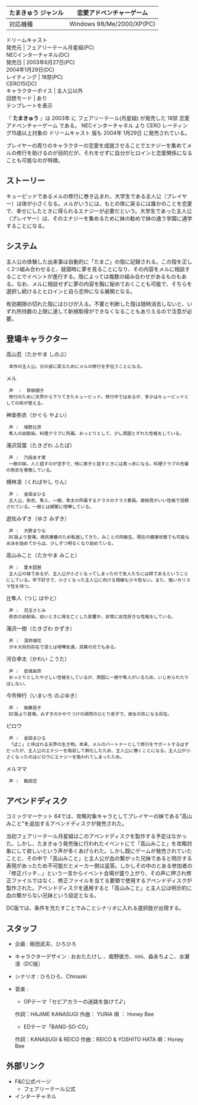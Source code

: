 たまきゅう  ジャンル  |  恋愛アドベンチャーゲーム   
---|---  
対応機種  |  Windows 98/Me/2000/XP(PC)   
ドリームキャスト  
発売元  |  フェアリーテール月星組(PC)   
NECインターチャネル(DC)  
発売日  |  2003年6月27日(PC)   
2004年1月29日(DC)  
レイティング  |  18禁(PC)   
CERO15(DC)  
キャラクターボイス  |  主人公以外   
回想モード  |  あり   
テンプレートを表示  
  
『 **たまきゅう** 』は  2003年  に  フェアリーテール(月星組)  が発売した  18禁  恋愛アドベンチャーゲーム  である。
NECインターチャネル  より  CERO  レーティング15歳以上対象の  ドリームキャスト  版も  2004年  1月29日  に発売されている。

プレイヤーの周りのキャラクターの恋愛を成就させることでエナジーを集めてメルの修行を助けるのが目的だが、それをせずに自分がヒロインと恋愛関係になることも可能なのが特徴。

##  ストーリー



キューピッドであるメルの修行に巻き込まれ、大学生である主人公（プレイヤー）は体が小さくなる。メルがいうには、もとの体に戻るには誰かのことを恋愛で、幸せにしたときに得られるエナジーが必要だという。大学生であった主人公（プレイヤー）は、そのエナジーを集めるために妹の勧めで妹の通う学園に通学することになる。

##  システム



主人公の体験した出来事は自動的に「たまご」の殻に記録される。この殻を正しく2つ組み合わせると、就寝時に夢を見ることになり、その内容をメルに相談することでイベントが進行する。殻によっては複数の組み合わせがあるものもある。なお、メルに相談せずに夢の内容を胸に秘めておくことも可能で、そちらを選択し続けるとヒロインと自ら恋仲になる展開となる。

有効期限の切れた殻にはひびが入る。不要と判断した殻は随時消去しないと、いずれ所持数の上限に達して新規取得ができなくなることもありえるので注意が必要。

##  登場キャラクター



高山忍（たかやま しのぶ）

     本作の主人公。元の姿に戻るためにメルの修行を手伝うことになる。 
メル

     声  :  草柳順子 
     修行のために天界から下りてきたキューピッド。修行中ではあるが、多少はキューピッドとしての術が使える。 
神楽弥衣（かぐら やよい）

     声 :  鳩野比奈 
     隼人の幼馴染。料理クラブに所属。おっとりとして、少し周囲とずれた性格をしている。 
滝沢双葉（たきざわ ふたば）

     声 :  乃田あす実 
     一樹の妹。人と話すのが苦手で、特に男子と話すときには真っ赤になる。料理クラブの先輩の弥衣を尊敬している。 
榑林凛（くればやし りん）

     声 :  金田まひる 
     主人公、弥衣、隼人、一樹、幸太の所属するクラスのクラス委員。面倒見がいい性格で信頼されている。一樹とは頻繁に喧嘩している。 
遊佐みずき（ゆさ みずき）

     声 :  大野まりな 
     DC版より登場。病気療養のため転居してきた、みことの同級生。現在の健康状態でも可能な水泳を始めてからは、少しずつ明るくなり始めている。 
高山みこと（たかやま みこと）

     声 :  夏木琵琶 
     主人公の妹であるが、主人公が小さくなってしまったので友人たちには姉であるということにしている。年下好きで、小さくなった主人公に向ける視線も少々危ない。また、強いカリスマ性を持つ。 
辻隼人（つじ はやと）

     声 :  児玉さとみ 
     弥衣の幼馴染。幼いときに母を亡くした影響か、非常に女性好きな性格をしている。 
滝沢一樹（たきざわ かずき）

     声 :  深井晴花 
     ガキ大将的存在で凛とは喧嘩友達。双葉の兄でもある。 
河合幸太（かわい こうた）

     声 :  岩城由奈 
     おっとりとしたやさしい性格をしているが、周囲に一樹や隼人がいるため、いじめられたりはしない。 
今市伸行（いまいち のぶゆき）

     声 :  後藤邑子 
     DC版より登場。みずきのかかりつけの病院のひとり息子で、彼女の気になる存在。 
ピロウ

     声 :  金田まひる 
     「ぱこ」と呼ばれる天界の生き物。本来、メルのパートナーとして修行をサポートするはずだったが、主人公のエナジーを吸収して孵化したため、主人公に懐くことになる。主人公が小さくなったのはピロウにエナジーを吸われてしまったため。 
メルママ

     声 :  飯田空 

##  アペンドディスク



コミックマーケット  64では、攻略対象キャラとしてプレイヤーの妹である"高山みこと"を追加するアペンドディスクが発売された。

当初フェアリーテール月星組はこのアペンドディスクを製作する予定はなかった。しかし、たまきゅう発売後に行われたイベントにて「高山みこと」を攻略対象にして欲しいという声が多くあげられた。しかし既にゲームが発売されていたことと、その中で「高山みこと」と主人公が血の繋がった兄妹であると明示する表現があったため不可能だとメーカー側は返答。しかしその中のとある参加者の「修正パッチ…」という一言からイベント会場が盛り上がり、その声に押され修正ファイルではなく、修正ファイルを当てる要領で使用するアペンドディスクが製作された。アペンドディスクを適用すると「高山みこと」と主人公は明示的に血の繋がらない兄妹という設定となる。

DC版では、条件を充たすことでみことシナリオに入れる選択肢が出現する。

##  スタッフ



  * 企画 : 剛田武夫、ひろひろ 
  * キャラクターデザイン :  おおたたけし  、南野彼方、nini、森永ちよこ、水瀬凛（DC版） 
  * シナリオ : ひろひろ、Chinaski 
  * 音楽 : 
    * OPテーマ「セピアカラーの迷路を抜けて♪」 

     作詞：HAJIME KANASUGI 
     作曲：  YURIA 
     唄 ：  Honey Bee 
    * EDテーマ「BANG-SO-CO」 

     作詞：KANASUGI & REICO 
     作曲：REICO & YOSHITO HATA 
     唄：Honey Bee 

##  外部リンク



  * F&C公式ページ 
    * フェアリーテール公式 
  * インターチャネル 


